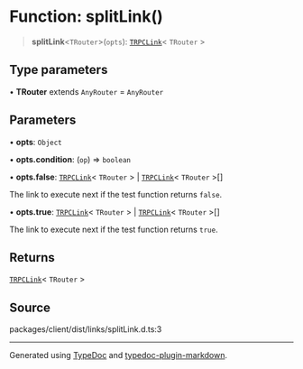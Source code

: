 # Function: splitLink()

> **splitLink**\<`TRouter`\>(`opts`): [`TRPCLink`](../type-aliases/TRPCLink.md)\< `TRouter` \>

## Type parameters

• **TRouter** extends `AnyRouter` = `AnyRouter`

## Parameters

• **opts**: `Object`

• **opts\.condition**: (`op`) => `boolean`

• **opts\.false**: [`TRPCLink`](../type-aliases/TRPCLink.md)\< `TRouter` \> \| [`TRPCLink`](../type-aliases/TRPCLink.md)\< `TRouter` \>[]

The link to execute next if the test function returns `false`.

• **opts\.true**: [`TRPCLink`](../type-aliases/TRPCLink.md)\< `TRouter` \> \| [`TRPCLink`](../type-aliases/TRPCLink.md)\< `TRouter` \>[]

The link to execute next if the test function returns `true`.

## Returns

[`TRPCLink`](../type-aliases/TRPCLink.md)\< `TRouter` \>

## Source

packages/client/dist/links/splitLink.d.ts:3

***

Generated using [TypeDoc](https://typedoc.org) and [typedoc-plugin-markdown](https://typedoc-plugin-markdown.org).
